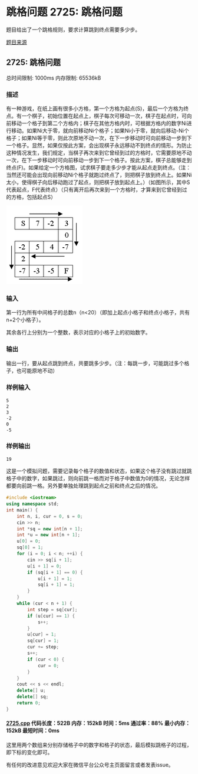 # 跳格问题 2725: 跳格问题

题目给出了一个跳格规则，要求计算跳到终点需要多少步。

[题目来源](http://bailian.openjudge.cn/practice/2725/)

## 2725: 跳格问题

总时间限制: 1000ms    内存限制: 65536kB

### 描述

有一种游戏，在纸上画有很多小方格，第一个方格为起点(S)，最后一个方格为终点。有一个棋子，初始位置在起点上，棋子每次可移动一次，棋子在起点时，可向前移动一个格子到第二个方格内；棋子在其他方格内时，可根据方格内的数字Ni进行移动。如果Ni大于零，就向前移动Ni个格子；如果Ni小于零，就向后移动-Ni个格子；如果Ni等于零，则此次原地不动一次，在下一步移动时可向前移动一步到下一个格子。显然，如果仅按此方案，会出现棋子永远移动不到终点的情形。为防止这种情况发生，我们规定，当棋子再次来到它曾经到过的方格时，它需要原地不动一次，在下一步移动时可向前移动一步到下一个格子。按此方案，棋子总能够走到终点(F)。如果给定一个方格图，试求棋子要走多少步才能从起点走到终点。（注：当然还可能会出现向前移动Ni个格子就跑过终点了，则把棋子放到终点上。如果Ni太小，使得棋子向后移动跑过了起点，则把棋子放到起点上。）（如图所示，其中S代表起点，F代表终点）（只有离开后再次来到一个方格时，才算来到它曾经到过的方格，包括起点S）

![](fig2725.png)

### 输入

第一行为所有中间格子的总数n（n<20）（即加上起点小格子和终点小格子，共有n+2个小格子）。

其余各行上分别为一个整数，表示对应的小格子上的初始数字。

### 输出

输出一行，要从起点跳到终点，共要跳多少步。（注：每跳一步，可能跳过多个格子，也可能原地不动）

### 样例输入
```
5
2
3
-2
0
-5
```
### 样例输出
```
19
```
这是一个模拟问题，需要记录每个格子的数值和状态，如果这个格子没有跳过就跳格子中的数字，如果跳过，则向前跳一格而对于格子中数值为0的情况，无论怎样都要向前跳一格。另外要单独处理跳到起点之前和终点之后的情况。
```cpp
#include <iostream>
using namespace std;
int main() {
	int n, i, cur = 0, s = 0;
	cin >> n;
	int *sq = new int[n + 1];
	int *u = new int[n + 1];
	u[0] = 0;
	sq[0] = 1;
	for (i = 0; i < n; ++i) {
		cin >> sq[i + 1];
		u[i + 1] = 0;
		if (sq[i + 1] == 0) {
			u[i + 1] = 1;
			sq[i + 1] = 1;
		}
	}
	while (cur < n + 1) {
		int step = sq[cur];
		if (u[cur] == 1) {
			s++;
		}
		u[cur] = 1;
		sq[cur] = 1;
		cur += step;
		s++;
		if (cur < 0) {
			cur = 0;
		}
	}
	cout << s << endl;
	delete[] u;
	delete[] sq;
	return 0;
}
```
#### [2725.cpp](/Code/2700-2799/2725.cpp) 代码长度：522B 内存：152kB 时间：5ms 通过率：88% 最小内存：152kB  最短时间：0ms

这里用两个数组来分别存储格子中的数字和格子的状态，最后模拟跳格子的过程，即下标的变化即可。

有任何的改进意见欢迎大家在微信平台公众号主页面留言或者发表issue。
